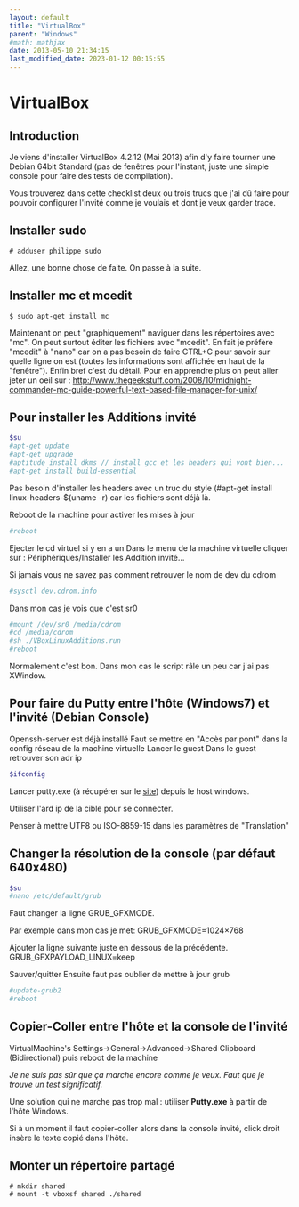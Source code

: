 ```yaml
---
layout: default
title: "VirtualBox"
parent: "Windows"
#math: mathjax
date: 2013-05-10 21:34:15
last_modified_date: 2023-01-12 00:15:55
---
```


# VirtualBox

## Introduction
Je viens d'installer VirtualBox 4.2.12 (Mai 2013) afin d'y faire tourner une Debian 64bit Standard (pas de fenêtres pour l'instant, juste une simple console pour faire des tests de compilation).

Vous trouverez dans cette checklist deux ou trois trucs que j'ai dû faire pour pouvoir configurer l'invité comme je voulais et dont je veux garder trace.


## Installer sudo

```actionscript3
# adduser philippe sudo
```

Allez, une bonne chose de faite. On passe à la suite.

## Installer mc et mcedit

```text
$ sudo apt-get install mc
```

Maintenant on peut "graphiquement" naviguer dans les répertoires avec "mc". On peut surtout éditer les fichiers avec "mcedit". En fait je préfère "mcedit" à "nano" car on a pas besoin de faire CTRL+C pour savoir sur quelle ligne on est (toutes les informations sont affichée en haut de la "fenêtre"). Enfin bref c'est du détail. Pour en apprendre plus on peut aller jeter un oeil sur : <http://www.thegeekstuff.com/2008/10/midnight-commander-mc-guide-powerful-text-based-file-manager-for-unix/>

## Pour installer les Additions invité

```bash
$su
#apt-get update
#apt-get upgrade
#aptitude install dkms // install gcc et les headers qui vont bien...
#apt-get install build-essential
```

Pas besoin d'installer les headers avec un truc du style (#apt-get install linux-headers-$(uname -r) car les fichiers sont déjà là.

Reboot de la machine pour activer les mises à jour

```bash
#reboot
```

Ejecter le cd virtuel si y en a un
Dans le menu de la machine virtuelle cliquer sur : Périphériques/Installer les Addition invité...

Si jamais vous ne savez pas comment retrouver le nom de dev du cdrom

```bash
#sysctl dev.cdrom.info
```

Dans mon cas je vois que c'est sr0

```bash
#mount /dev/sr0 /media/cdrom
#cd /media/cdrom
#sh ./VBoxLinuxAdditions.run
#reboot
```

Normalement c'est bon. Dans mon cas le script râle un peu car j'ai pas XWindow.

## Pour faire du Putty entre l'hôte (Windows7) et l'invité (Debian Console)

Openssh-server est déjà installé
Faut se mettre en "Accès par pont" dans la config réseau de la machine virtuelle
Lancer le guest
Dans le guest retrouver son adr ip

```bash
$ifconfig
```

Lancer putty.exe (à récupérer sur le [site](http://www.chiark.greenend.org.uk/~sgtatham/putty/download.html)) depuis le host windows.

Utiliser l'ard ip de la cible pour se connecter.

Penser à mettre UTF8 ou ISO-8859-15 dans les paramètres de "Translation"

## Changer la résolution de la console (par défaut 640x480)

```bash
$su
#nano /etc/default/grub
```

Faut changer la ligne GRUB_GFXMODE.

Par exemple dans mon cas je met:
GRUB_GFXMODE=1024×768

Ajouter la ligne suivante juste en dessous de la précédente.
GRUB_GFXPAYLOAD_LINUX=keep

Sauver/quitter
Ensuite faut pas oublier de mettre à jour grub

```bash
#update-grub2
#reboot
```

## Copier-Coller entre l'hôte et la console de l'invité

VirtualMachine's Settings->General->Advanced->Shared Clipboard (Bidirectional) puis reboot de la machine

 *Je ne suis pas sûr que ça marche encore comme je veux. Faut que je trouve un test significatif.*

Une solution qui ne marche pas trop mal : utiliser **Putty.exe** à partir de l'hôte Windows.

Si à un moment il faut copier-coller alors dans la console invité, click droit insère le texte copié dans l'hôte.

## Monter un répertoire partagé

```text
# mkdir shared
# mount -t vboxsf shared ./shared
```


